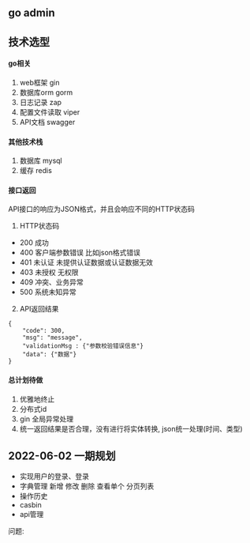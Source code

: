## go admin

## 技术选型

#### go相关

1. web框架 gin
2. 数据库orm gorm
3. 日志记录 zap
4. 配置文件读取 viper
5. API文档 swagger

#### 其他技术栈

1. 数据库 mysql
2. 缓存 redis

#### 接口返回

API接口的响应为JSON格式，并且会响应不同的HTTP状态码

1. HTTP状态码

- 200 成功
- 400 客户端参数错误 比如json格式错误
- 401 未认证 未提供认证数据或认证数据无效
- 403 未授权 无权限
- 409 冲突、业务异常
- 500 系统未知异常

2. API返回结果

```
{
    "code": 300,
    "msg": "message",
    "validationMsg : {"参数校验错误信息"}
    "data": {"数据"}
}
```

#### 总计划待做

1. 优雅地终止
2. 分布式id
3. gin 全局异常处理
4. 统一返回结果是否合理，没有进行将实体转换, json统一处理(时间、类型)

## 2022-06-02 一期规划

- 实现用户的登录、登录
- 字典管理
新增 修改 删除 查看单个 分页列表 
- 操作历史
- casbin
- api管理

问题:



